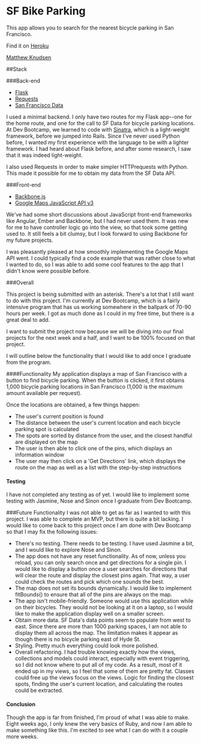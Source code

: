 SF Bike Parking
===============

This app allows you to search for the nearest bicycle parking in San Francisco.

Find it on [Heroku](http://sf-bike-parking.herokuapp.com/)

[Matthew Knudsen](http://mknudsen01.tumblr.com/)

##Stack

###Back-end
* [Flask](http://flask.pocoo.org/)
* [Requests](http://docs.python-requests.org/en/latest/)
* [San Francisco Data](https://data.sfgov.org/Other/SF-data/y55j-7d7d)

I used a minimal backend. I only have two routes for my Flask app--one for the home route, and one for the call to SF Data for bicycle parking locations. At Dev Bootcamp, we learned to code with [Sinatra](http://www.sinatrarb.com/), which is a light-weight framework, before we jumped into Rails. Since I've never used Python before, I wanted my first experience with the language to be with a lighter framework. I had heard about Flask before, and after some research, I saw that it was indeed light-weight.

I also used Requests in order to make simpler HTTPrequests with Python. This made it possible for me to obtain my data from the SF Data API.

###Front-end
* [Backbone.js](http://backbonejs.org/)
* [Google Maps JavaScript API v3](https://developers.google.com/maps/documentation/javascript/)

We've had some short discussions about JavaScript front-end frameworks like Angular, Ember and Backbone, but I had never used them. It was new for me to have controller logic go into the view, so that took some getting used to. It still feels a bit clumsy, but I look forward to using Backbone for my future projects.

I was pleasantly pleased at how smoothly implementing the Google Maps API went. I could typically find a code example that was rather close to what I wanted to do, so I was able to add some cool features to the app that I didn't know were possible before.

###Overall

This project is being submitted with an asterisk. There's a lot that I still want to do with this project. I'm currently at Dev Bootcamp, which is a fairly intensive program that has us working somewhere in the ballpark of 70-90 hours per week. I got as much done as I could in my free time, but there is a great deal to add.

I want to submit the project now because we will be diving into our final projects for the next week and a half, and I want to be 100% focused on that project.

I will outline below the functionality that I would like to add once I graduate from the program.

####Functionality
My application displays a map of San Francisco with a button to find bicycle parking. When the button is clicked, it first obtains 1,000 bicycle parking locations in San Francisco (1,000 is the maximum amount available per request).

Once the locations are obtained, a few things happen:
* The user's current position is found
* The distance between the user's current location and each bicycle parking spot is calculated
* The spots are sorted by distance from the user, and the closest handful are displayed on the map
* The user is then able to click one of the pins, which displays an information window
* The user may then click on a 'Get Directions' link, which displays the route on the map as well as a list with the step-by-step instructions

#### Testing
I have not completed any testing as of yet. I would like to implement some testing with Jasmine, Nose and Sinon once I graduate from Dev Bootcamp.

###Future Functionality
I was not able to get as far as I wanted to with this project. I was able to complete an MVP, but there is quite a bit lacking. I would like to come back to this project once I am done with Dev Bootcamp so that I may fix the following issues:

* There's no testing. There needs to be testing. I have used Jasmine a bit, and I would like to explore Nose and Sinon.
* The app does not have any reset functionality. As of now, unless you reload, you can only search once and get directions for a single pin. I would like to display a button once a user searches for directions that will clear the route and display the closest pins again. That way, a user could check the routes and pick which one sounds the best.
* The map does not set its bounds dynamically. I would like to implement fitBounds() to ensure that all of the pins are always on the map.
* The app isn't mobile-friendly. Someone would use this application while on their bicycles. They would not be looking at it on a laptop, so I would like to make the application display well on a smaller screen.
* Obtain more data. SF Data's data points seem to populate from west to east. Since there are more than 1000 parking spaces, I am not able to display them all across the map. The limitation makes it appear as though there is no bicycle parking east of Hyde St.
* Styling. Pretty much everything could look more polished.
* Overall refactoring. I had trouble knowing exactly how the views, collections and models could interact, especially with event triggering, so I did not know where to put all of my code. As a result, most of it ended up in my views, so I feel that some of them are pretty fat. Classes could free up the views focus on the views. Logic for finding the closest spots, finding the user's current location, and calculating the routes could be extracted.

#### Conclusion

Though the app is far from finished, I'm proud of what I was able to make. Eight weeks ago, I only knew the very basics of Ruby, and now I am able to make something like this. I'm excited to see what I can do with it a couple more weeks.